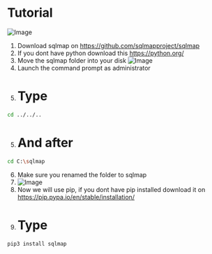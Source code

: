 # Tutorial
![Image](https://cdn.discordapp.com/attachments/944771946250371102/992058023109476412/unknown.png)

1) Download sqlmap on https://github.com/sqlmapproject/sqlmap
2) If you dont have python download this https://python.org/
3) Move the sqlmap folder into your disk ![Image](https://casanova.i-really-dont-want-to.live/5AxkW0IcU.png) 
4) Launch the command prompt as administrator
5) # Type
```bash
cd ../../..
```
5) # And after 
```bash
cd C:\sqlmap
```
6) Make sure you renamed the folder to sqlmap
7) ![Image](https://casanova.i-really-dont-want-to.live/5AxmMDKH8.png)
8) Now we will use pip, if you dont have pip installed download it on https://pip.pypa.io/en/stable/installation/
9) # Type
```python
pip3 install sqlmap
```
